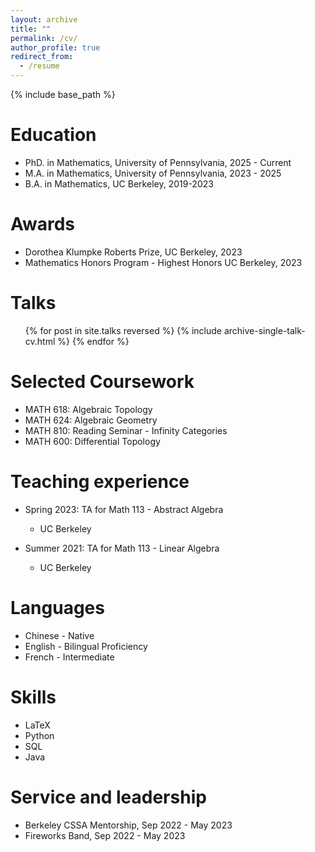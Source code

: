 ```yaml
---
layout: archive
title: ""
permalink: /cv/
author_profile: true
redirect_from:
  - /resume
---
```


{% include base_path %}

Education
======
* PhD. in Mathematics, University of Pennsylvania, 2025 - Current
* M.A. in Mathematics, University of Pennsylvania, 2023 - 2025
* B.A. in Mathematics, UC Berkeley, 2019-2023

Awards
======
* Dorothea Klumpke Roberts Prize, UC Berkeley, 2023
* Mathematics Honors Program - Highest Honors UC Berkeley, 2023

Talks
======
  <ul>{% for post in site.talks reversed %}
    {% include archive-single-talk-cv.html  %}
  {% endfor %}</ul>
  
Selected Coursework
======
* MATH 618: Algebraic Topology
* MATH 624: Algebraic Geometry
* MATH 810: Reading Seminar - Infinity Categories
* MATH 600: Differential Topology


Teaching experience
======
* Spring 2023: TA for Math 113 - Abstract Algebra
  * UC Berkeley

* Summer 2021: TA for Math 113 - Linear Algebra
  * UC Berkeley



Languages
======
* Chinese - Native 
* English - Bilingual Proficiency
* French - Intermediate

  
Skills
======
* LaTeX
* Python 
* SQL
* Java


<!-- Publications
======
  <ul>{% for post in site.publications reversed %}
    {% include archive-single-cv.html %}
  {% endfor %}</ul> -->
  

Service and leadership
======
* Berkeley CSSA Mentorship, Sep 2022 - May 2023
* Fireworks Band, Sep 2022 - May 2023
